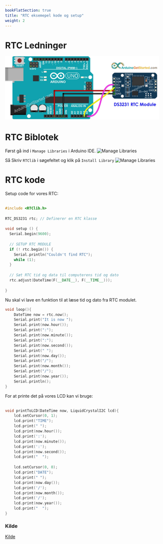 ```yaml
---
bookFlatSection: true
title: "RTC eksemepel kode og setup"
weight: 2
---
```



# RTC Ledninger
![Ledninger for RTC modul](/static/rtc-wires.jpg)


# RTC Biblotek
Først gå ind i `Manage Libraries` i Arduino IDE.
![Manage Libraries](/static/rtc-lib1.png)

Så Skriv `RTClib` i søgefeltet og klik på `Install Library`
![Manage Libraries](/static/rtc-lib2.png)

# RTC kode
Setup code for vores RTC:
```cpp

#include <RTClib.h>

RTC_DS3231 rtc; // Definerer en RTC klasse

void setup () {
  Serial.begin(9600);

  // SETUP RTC MODULE
  if (! rtc.begin()) {
    Serial.println("Couldn't find RTC");
    while (1);
  }

  // Sæt RTC tid og data til computerens tid og dato
  rtc.adjust(DateTime(F(__DATE__), F(__TIME__)));

}
```
Nu skal vi lave en funktion til at læse tid og dato fra RTC modulet.
```cpp
void loop(){
    DateTime now = rtc.now();
    Serial.print("It is now "); 
    Serial.print(now.hour());
    Serial.print(":");
    Serial.print(now.minute());
    Serial.print(":");
    Serial.print(now.second());
    Serial.print(" ");
    Serial.print(now.day());
    Serial.print("/");
    Serial.print(now.month());
    Serial.print("/");
    Serial.print(now.year());
    Serial.println();
}
```

For at printe det på vores LCD kan vi bruge:
```cpp

void printToLCD(DateTime now, LiquidCrystalI2C lcd){
    lcd.setCursor(0, 1);
    lcd.print("TIME");
    lcd.print(" ");
    lcd.print(now.hour());
    lcd.print(':');
    lcd.print(now.minute());
    lcd.print(':');
    lcd.print(now.second());
    lcd.print("  ");

    lcd.setCursor(0, 0);
    lcd.print("DATE");
    lcd.print(" ");
    lcd.print(now.day());
    lcd.print('/');
    lcd.print(now.month());
    lcd.print('/');
    lcd.print(now.year());
    lcd.print("  ");   
}
```


### Kilde
[Kilde](https://arduinogetstarted.com/tutorials/arduino-rtc)